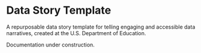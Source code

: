 # Data Story Template
A repurposable data story template for telling engaging and accessible data narratives, created at the U.S. Department of Education.

Documentation under construction.
